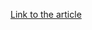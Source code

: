 [Link to the article](https://www.malwarebytes.com/blog/threat-intelligence/2023/10/the-forgotten-malvertising-campaign)
